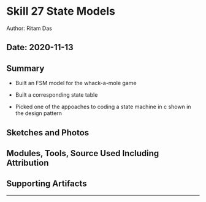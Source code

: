 #  Skill 27 State Models

Author: Ritam Das

Date: 2020-11-13
-----

## Summary
- Built an FSM model for the whack-a-mole game

- Built a corresponding state table

- Picked one of the appoaches to coding a state machine in c shown in the design pattern

## Sketches and Photos


## Modules, Tools, Source Used Including Attribution


## Supporting Artifacts


-----
